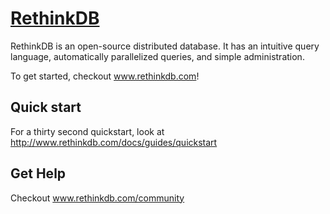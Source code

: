 [RethinkDB](http://www.rethinkdb.com)
=================

RethinkDB is an open-source distributed database. It has an intuitive
query language, automatically parallelized queries, and simple
administration.

To get started, checkout www.rethinkdb.com!

Quick start
-----------

For a thirty second quickstart, look at http://www.rethinkdb.com/docs/guides/quickstart

Get Help
--------

Checkout www.rethinkdb.com/community




